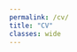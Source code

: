 ```yaml
---
permalink: /cv/
title: "CV"
classes: wide
---
```


<object data="/assets/Thomas_Anna_CV.pdf" width="1000" height="1000" type='application/pdf'/></object>